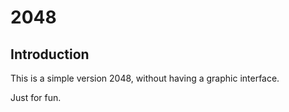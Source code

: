 # 2048
## Introduction
This is a simple version 2048, without having a graphic interface.


Just for fun.
